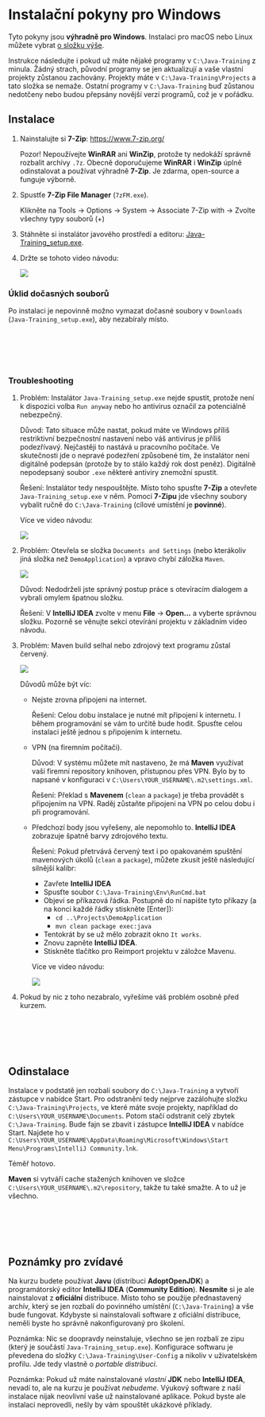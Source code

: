 Instalační pokyny pro Windows
=============================

Tyto pokyny jsou **výhradně pro Windows**.
Instalaci pro macOS nebo Linux můžete vybrat [o složku výše](../).

Instrukce následujte i pokud už máte nějaké programy v
`C:\Java-Training` z minula. Žádný strach, původní programy se jen aktualizují
a vaše vlastní projekty zůstanou zachovány.
Projekty máte v `C:\Java-Training\Projects` a tato složka se nemaže.
Ostatní programy v `C:\Java-Training` buď zůstanou nedotčeny
nebo budou přepsány novější verzí programů, což je v pořádku.



Instalace
---------

1.  Nainstalujte si **7-Zip**: <https://www.7-zip.org/>

    Pozor! Nepoužívejte **WinRAR** ani **WinZip**,
    protože ty nedokáží správně rozbalit archívy `.7z`.
    Obecně doporučujeme **WinRAR** i **WinZip** úplně odinstalovat
    a používat výhradně **7-Zip**.
    Je zdarma, open-source a funguje výborně.


2.  Spustťe **7-Zip File Manager** (`7zFM.exe`).

    Klikněte na Tools -> Options -> System -> Associate 7-Zip with -> Zvolte všechny typy souborů (+)


3.  Stáhněte si instalátor javového prostředí a editoru:
    [Java-Training_setup.exe](https://github.com/czechitas/java-install/releases/download/2021-jaro/community/win/Java-Training_setup.exe).


4. Držte se tohoto video návodu:

    <a href="https://www.youtube.com/watch?v=2GgbYtv__yc">
        <img src="img/video-screenshot.png"/>
    </a>



### Úklid dočasných souborů

Po instalaci je nepovinně možno vymazat dočasné soubory v `Downloads` (`Java-Training_setup.exe`), aby nezabíraly místo.



<br/><br/><br/><br/>



### Troubleshooting

1.  Problém: Instalátor `Java-Training_setup.exe` nejde spustit, protože není k dispozici volba `Run anyway` nebo ho antivirus označil za potenciálně nebezpečný.

    Důvod: Tato situace může nastat, pokud máte ve Windows příliš restriktivní bezpečnostní nastavení nebo váš antivirus je příliš podezřívavý.
    Nejčastěji to nastává u pracovního počítače.
    Ve skutečnosti jde o nepravé podezření způsobené tím,
    že instalátor není digitálně podepsán (protože by to stálo každý rok dost peněz).
    Digitálně nepodepsaný soubor `.exe` některé antiviry znemožní spustit.

    Řešení: Instalátor tedy nespouštějte. Místo toho spusťte **7-Zip** a otevřete `Java-Training_setup.exe` v něm.
    Pomocí **7-Zipu** jde všechny soubory vybalit ručně do `C:\Java-Training` (cílové umístění je **povinné**).

    Více ve video návodu:

    <a href="https://www.youtube.com/watch?v=eL4nU6XGBaA">
        <img src="img/video-runanyway_troubleshooting-screenshot.png"/>
    </a>


2.  Problém: Otevřela se složka `Documents and Settings` (nebo kterákoliv jiná složka než `DemoApplication`) a vpravo chybí záložka `Maven`.

    <a href="img/imported-wrong-folder.png">
        <img src="img/imported-wrong-folder-thumbnail.png"/>
    </a>

    Důvod: Nedodrželi jste správný postup práce s otevíracím dialogem a vybrali omylem špatnou složku.

    Řešení: V **IntelliJ IDEA** zvolte v menu **File** -> **Open...** a vyberte správnou složku. Pozorně se věnujte sekci otevírání projektu v základním video návodu.


3.  Problém: Maven build selhal nebo zdrojový text programu zůstal červený.

    <a href="img/missing-dependencies.png">
        <img src="img/missing-dependencies-thumbnail.png"/>
    </a>

    Důvodů může být víc:
    - Nejste zrovna připojeni na internet.

      Řešení: Celou dobu instalace je nutné mít připojení k internetu. I během programování se vám to určitě bude hodit.
      Spusťte celou instalaci ještě jednou s připojením k internetu.

    - VPN (na firemním počítači).

      Důvod: V systému můžete mít nastaveno, že má **Maven** využívat vaši firemní repository knihoven, přístupnou přes VPN. Bylo by to napsané v konfiguraci v `C:\Users\YOUR_USERNAME\.m2\settings.xml`.

      Řešení: Překlad s **Mavenem** (`clean` a `package`) je třeba provádět s připojením na VPN. Raděj zůstaňte připojeni na VPN po celou dobu i při programování.

    - Předchozí body jsou vyřešeny, ale nepomohlo to. **IntelliJ IDEA** zobrazuje špatně barvy zdrojového textu.

      Řešení: Pokud přetrvává červený text i po opakovaném spuštění mavenových úkolů (`clean` a `package`), můžete zkusit ještě následující silnější kalibr:
        - Zavřete **IntelliJ IDEA**
        - Spusťte soubor `C:\Java-Training\Env\RunCmd.bat`
        - Objeví se příkazová řádka. Postupně do ní napište tyto příkazy (a na konci každé řádky stiskněte [Enter]):
            - `cd ..\Projects\DemoApplication`
            - `mvn clean package exec:java`
        - Tentokrát by se už mělo zobrazit okno `It works`.
        - Znovu zapněte **IntelliJ IDEA**.
        - Stiskněte tlačítko pro Reimport projektu v záložce Mavenu.

        Více ve video návodu:

        <a href="https://www.youtube.com/watch?v=c8dSofAPJ9o">
            <img src="img/video-maven_troubleshooting-screenshot.png"/>
        </a>


4. Pokud by nic z toho nezabralo, vyřešíme váš problém osobně před kurzem.



<br/><br/><br/><br/>



Odinstalace
-----------

Instalace v podstatě jen rozbalí soubory do `C:\Java-Training` a vytvoří zástupce v nabídce Start.
Pro odstranění tedy nejprve zazálohujte složku `C:\Java-Training\Projects`, ve které máte svoje projekty, například do `C:\Users\YOUR_USERNAME\Documents`.
Potom stačí odstranit celý zbytek `C:\Java-Training`.
Bude fajn se zbavit i zástupce **IntelliJ IDEA** v nabídce Start. Najdete ho v `C:\Users\YOUR_USERNAME\AppData\Roaming\Microsoft\Windows\Start Menu\Programs\IntelliJ Community.lnk`.

Téměř hotovo.

**Maven** si vytváří cache stažených knihoven ve složce `C:\Users\YOUR_USERNAME\.m2\repository`, takže tu také smažte.
A to už je všechno.



<br/><br/><br/><br/>



Poznámky pro zvídavé
--------------------

Na kurzu budete používat **Javu** (distribuci **AdoptOpenJDK**) a programátorský editor **IntelliJ IDEA** (**Community Edition**).
**Nesmíte** si je ale nainstalovat z **oficiální** distribuce.
Místo toho se použije přednastavený archív, který se jen rozbalí do povinného umístění (`C:\Java-Training`) a vše bude fungovat.
Kdybyste si nainstalovali software z oficiální distribuce, neměli byste ho správně nakonfigurovaný pro školení.

Poznámka: Nic se doopravdy neinstaluje, všechno se jen rozbalí ze zipu (který je součástí `Java-Training_setup.exe`).
Konfigurace softwaru je převedena do složky `C:\Java-Training\User-Config` a nikoliv v uživatelském profilu.
Jde tedy vlastně o *portable distribuci*.

Poznámka: Pokud už máte nainstalované *vlastní* **JDK** nebo **IntelliJ IDEA**, nevadí to, ale na kurzu je používat *nebudeme*.
Výukový software z naší instalace nijak neovlivní vaše už nainstalované aplikace.
Pokud byste ale instalaci neprovedli, nešly by vám spouštět ukázkové příklady.
